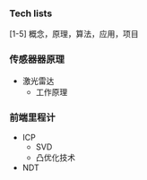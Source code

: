 
### Tech lists

[1-5] 概念，原理，算法，应用，项目

### 传感器器原理
- 激光雷达
  - 工作原理
  
### 前端里程计
- ICP
  - SVD
  - 凸优化技术
- NDT
    











